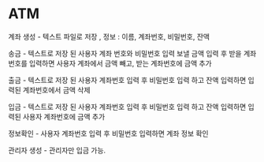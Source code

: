 # ATM
계좌 생성 - 텍스트 파일로 저장 , 정보 : 이름, 계좌번호, 비밀번호, 잔액

송금 - 텍스트로 저장 된 사용자 계좌 번호와 비밀번호 입력  보낼 금액 입력 후
	받을 계좌번호를 입력하면 사용자 계좌에서 금액 빼고, 받는 계좌번호에 금액 추가

출금 - 텍스트로 저장 된 사용자 계좌번호 입력 후 비밀번호 입력 하고 잔액 입력하면 입력된 계좌번호에서
	금액 삭제

입금 - 텍스트로 저장 된 사용자 계좌번호 입력 후 비밀번호 입력 하고 잔액 입력하면 입력된 사용자 계좌번호에
	금액 추가

정보확인 - 사용자 계좌번호 입력 후 비밀번호 입력하면 계좌 정보 확인



관리자 생성 - 관리자만 입금 가능.

